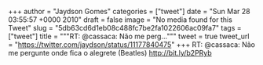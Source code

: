 
+++
author = "Jaydson Gomes"
categories = ["tweet"]
date = "Sun Mar 28 03:55:57 +0000 2010"
draft = false
image = "No media found for this Tweet"
slug = "5db63cd6d1eb08c488fc7be2fa1022606ac09fa7"
tags = ["tweet"]
title = """RT: @cassaca: Não me perg..."""
tweet = true
tweet_url = "https://twitter.com/jaydson/status/11177840475"
+++
RT: @cassaca: Não me pergunte onde fica o alegrete (Beatles) http://bit.ly/b2PRyb
